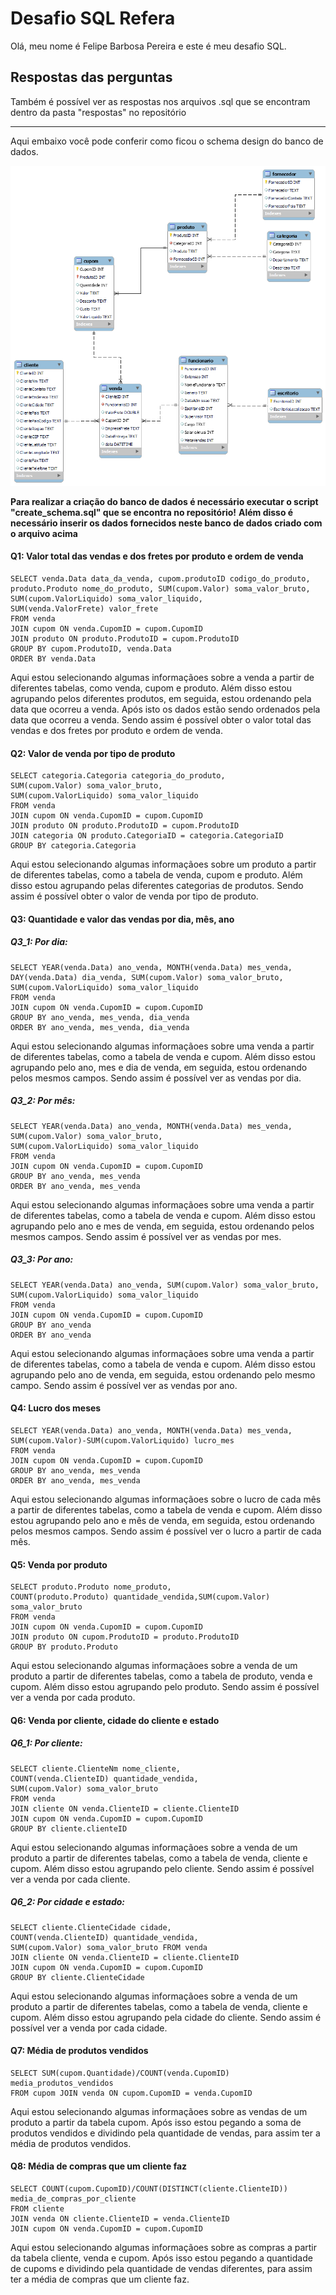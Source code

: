 # Desafio SQL Refera

Olá, meu nome é Felipe Barbosa Pereira e este é meu desafio SQL.

## Respostas das perguntas
Também é possível ver as respostas nos arquivos .sql que se encontram dentro da pasta "respostas" no repositório

---

Aqui embaixo você pode conferir como ficou o schema design do banco de dados.

![alt text](https://github.com/lipebpereira/desafio_sql/blob/main/tables.png?raw=true)

**Para realizar a criação do banco de dados é necessário executar o script "create_schema.sql" que se encontra no repositório!**
**Além disso é necessário inserir os dados fornecidos neste banco de dados criado com o arquivo acima**


#### Q1: Valor total das vendas e dos fretes por produto e ordem de venda

  ``` 
SELECT venda.Data data_da_venda, cupom.produtoID codigo_do_produto,
produto.Produto nome_do_produto, SUM(cupom.Valor) soma_valor_bruto, 
SUM(cupom.ValorLiquido) soma_valor_liquido,
SUM(venda.ValorFrete) valor_frete
FROM venda
JOIN cupom ON venda.CupomID = cupom.CupomID
JOIN produto ON produto.ProdutoID = cupom.ProdutoID
GROUP BY cupom.ProdutoID, venda.Data
ORDER BY venda.Data  
```
Aqui estou selecionando algumas informaçãoes sobre a venda a partir de diferentes tabelas, como venda, cupom e produto. Além disso estou agrupando pelos diferentes produtos, em seguida, estou ordenando pela data que ocorreu a venda. Após isto os dados estão sendo ordenados pela data que ocorreu a venda. Sendo assim é possível obter o valor total das vendas e dos fretes por produto e ordem de venda.

#### Q2: Valor de venda por tipo de produto
``` 
SELECT categoria.Categoria categoria_do_produto, 
SUM(cupom.Valor) soma_valor_bruto, 
SUM(cupom.ValorLiquido) soma_valor_liquido
FROM venda
JOIN cupom ON venda.CupomID = cupom.CupomID
JOIN produto ON produto.ProdutoID = cupom.ProdutoID
JOIN categoria ON produto.CategoriaID = categoria.CategoriaID
GROUP BY categoria.Categoria  
```
Aqui estou selecionando algumas informaçãoes sobre um produto a partir de diferentes tabelas, como a tabela de venda, cupom e produto. Além disso estou agrupando pelas diferentes categorias de produtos. Sendo assim é possível obter o valor de venda por tipo de produto.

#### Q3: Quantidade e valor das vendas por dia, mês, ano

##### Q3_1: Por dia:
``` 
SELECT YEAR(venda.Data) ano_venda, MONTH(venda.Data) mes_venda,
DAY(venda.Data) dia_venda, SUM(cupom.Valor) soma_valor_bruto, 
SUM(cupom.ValorLiquido) soma_valor_liquido
FROM venda
JOIN cupom ON venda.CupomID = cupom.CupomID
GROUP BY ano_venda, mes_venda, dia_venda
ORDER BY ano_venda, mes_venda, dia_venda
```
Aqui estou selecionando algumas informaçãoes sobre uma venda a partir de diferentes tabelas, como a tabela de venda e cupom. Além disso estou agrupando pelo ano, mes e dia de venda, em seguida, estou ordenando pelos mesmos campos. Sendo assim é possível ver as vendas por dia.

##### Q3_2: Por mês:
``` 
SELECT YEAR(venda.Data) ano_venda, MONTH(venda.Data) mes_venda,
SUM(cupom.Valor) soma_valor_bruto, 
SUM(cupom.ValorLiquido) soma_valor_liquido
FROM venda
JOIN cupom ON venda.CupomID = cupom.CupomID
GROUP BY ano_venda, mes_venda
ORDER BY ano_venda, mes_venda
```
Aqui estou selecionando algumas informaçãoes sobre uma venda a partir de diferentes tabelas, como a tabela de venda e cupom. Além disso estou agrupando pelo ano e mes de venda, em seguida, estou ordenando pelos mesmos campos. Sendo assim é possível ver as vendas por mes.

##### Q3_3: Por ano:
``` 
SELECT YEAR(venda.Data) ano_venda, SUM(cupom.Valor) soma_valor_bruto,
SUM(cupom.ValorLiquido) soma_valor_liquido
FROM venda
JOIN cupom ON venda.CupomID = cupom.CupomID
GROUP BY ano_venda
ORDER BY ano_venda
```
Aqui estou selecionando algumas informaçãoes sobre uma venda a partir de diferentes tabelas, como a tabela de venda e cupom. Além disso estou agrupando pelo ano de venda, em seguida, estou ordenando pelo mesmo campo. Sendo assim é possível ver as vendas por ano.

#### Q4: Lucro dos meses
``` 
SELECT YEAR(venda.Data) ano_venda, MONTH(venda.Data) mes_venda, 
SUM(cupom.Valor)-SUM(cupom.ValorLiquido) lucro_mes
FROM venda
JOIN cupom ON venda.CupomID = cupom.CupomID
GROUP BY ano_venda, mes_venda
ORDER BY ano_venda, mes_venda
```
Aqui estou selecionando algumas informaçãoes sobre o lucro de cada mês a partir de diferentes tabelas, como a tabela de venda e cupom. Além disso estou agrupando pelo ano e mês de venda, em seguida, estou ordenando pelos mesmos campos. Sendo assim é possível ver o lucro a partir de cada mês.

#### Q5: Venda por produto
``` 
SELECT produto.Produto nome_produto, 
COUNT(produto.Produto) quantidade_vendida,SUM(cupom.Valor) soma_valor_bruto 
FROM venda
JOIN cupom ON venda.CupomID = cupom.CupomID
JOIN produto ON cupom.ProdutoID = produto.ProdutoID
GROUP BY produto.Produto
```
Aqui estou selecionando algumas informaçãoes sobre a venda de um produto a partir de diferentes tabelas, como a tabela de produto, venda e cupom. Além disso estou agrupando pelo produto. Sendo assim é possível ver a venda por cada produto.

#### Q6: Venda por cliente, cidade do cliente e estado

##### Q6_1: Por cliente:
``` 
SELECT cliente.ClienteNm nome_cliente, 
COUNT(venda.ClienteID) quantidade_vendida, 
SUM(cupom.Valor) soma_valor_bruto 
FROM venda
JOIN cliente ON venda.ClienteID = cliente.ClienteID
JOIN cupom ON venda.CupomID = cupom.CupomID
GROUP BY cliente.clienteID
```
Aqui estou selecionando algumas informaçãoes sobre a venda de um produto a partir de diferentes tabelas, como a tabela de venda, cliente e cupom. Além disso estou agrupando pelo cliente. Sendo assim é possível ver a venda por cada cliente.

##### Q6_2: Por cidade e estado:
``` 
SELECT cliente.ClienteCidade cidade, 
COUNT(venda.ClienteID) quantidade_vendida, 
SUM(cupom.Valor) soma_valor_bruto FROM venda
JOIN cliente ON venda.ClienteID = cliente.ClienteID
JOIN cupom ON venda.CupomID = cupom.CupomID
GROUP BY cliente.ClienteCidade
```
Aqui estou selecionando algumas informaçãoes sobre a venda de um produto a partir de diferentes tabelas, como a tabela de venda, cliente e cupom. Além disso estou agrupando pela cidade do cliente. Sendo assim é possível ver a venda por cada cidade.


#### Q7: Média de produtos vendidos
``` 
SELECT SUM(cupom.Quantidade)/COUNT(venda.CupomID) media_produtos_vendidos
FROM cupom JOIN venda ON cupom.CupomID = venda.CupomID
```
Aqui estou selecionando algumas informaçãoes sobre as vendas de um produto a partir da tabela cupom. Após isso estou pegando a soma de produtos vendidos e dividindo pela quantidade de vendas, para assim ter a média de produtos vendidos.

#### Q8: Média de compras que um cliente faz
``` 
SELECT COUNT(cupom.CupomID)/COUNT(DISTINCT(cliente.ClienteID)) media_de_compras_por_cliente
FROM cliente
JOIN venda ON cliente.ClienteID = venda.ClienteID
JOIN cupom ON venda.CupomID = cupom.CupomID
```
Aqui estou selecionando algumas informaçãoes sobre as compras a partir da tabela cliente, venda e cupom. Após isso estou pegando a quantidade de cupoms e dividindo pela quantidade de vendas diferentes, para assim ter a média de compras que um cliente faz.
